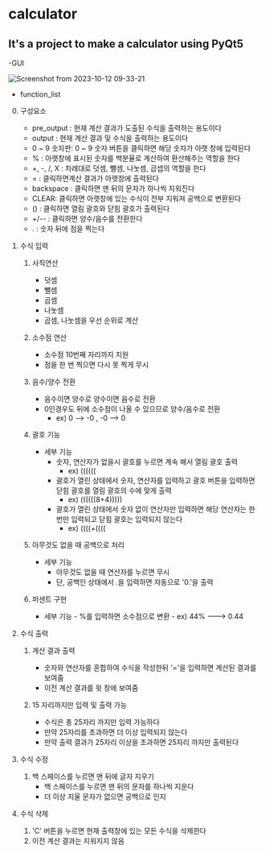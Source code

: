 # calculator

## It's a project to make a calculator using PyQt5

-GUI

![Screenshot from 2023-10-12 09-33-21](https://github.com/beanwork/calculator/assets/146153568/0218b1f2-7a8d-4d5a-b93b-6523011cdedd)



- function_list

0. 구성요소

	- pre_output : 현재 계산 결과가 도출된 수식을 출력하는 용도이다
	- output : 현재 계산 결과 및 수식을 출력하는 용도이다
	- 0 ~ 9 숫자판: 0 ~ 9 숫자 버튼을 클릭하면 해당 숫자가 아랫 창에 입력된다
	- % : 아랫창에 표시된 숫자를 백분율로 계산하여 환산해주는 역할을 한다
	- +, -, /, X : 차례대로 덧셈, 뺄셈, 나눗셈, 곱셉의 역할을 한다
	- = : 클릭하면계산 결과가 아랫창에 출력된다
	- backspace : 클릭하면 맨 뒤의 문자가 하나씩 지워진다
	- CLEAR: 클릭하면 아랫창에 있는 수식이 전부 지워져 공백으로 변환된다
	- () : 클릭하면 열림 괄호와 닫힘 괄호가 출력된다
	- +/-- : 클릭하면 양수/음수를 전환한다
	- . : 숫자 뒤에 점을 찍는다
	
	
1. 수식 입력

	1. 사칙연산
	     - 덧셈
	     - 뺄셈
	     - 곱셈
	     - 나눗셈
	     - 곱셈, 나눗셈을 우선 순위로 계산
	     
	     
	2. 소수점 연산 
	     - 소수점 10번째 자리까지 지원
	     - 점을 한 번 찍으면 다시 못 찍게 무시
	     
	     
	3. 음수/양수 전환 
	     - 음수이면 양수로 양수이면 음수로 전환
	     - 0인경우도 뒤에 소수점이 나올 수 있으므로 양수/음수로 전환
	     	- ex) 0 --> -0 , -0 --> 0
	   
	     
	4. 괄호 기능
	   - 세부 기능
	     - 숫자, 연산자가 없을시 괄호를 누르면 계속 해서 열림 괄호 출력
	     	- ex) ((((((
	     - 괄호가 열린 상태에서 숫자, 연산자를 입력하고 괄호 버튼을 입력하면 닫힘 괄호를 열림 괄호의 수에 맞게 출력
	     	- ex) ((((((8+4)))))
	     - 괄호가 열린 상태에서 숫자 없이 연산자만 입력하면 해당 연산자는 한 번만 입력되고 닫힘 괄호는 입력되지 않는다
	     	- ex) ((((+((((
	     	
	     	
	5. 아무것도 없을 때 공백으로 처리
	   - 세부 기능
	     - 아무것도 없을 때 연산자를 누르면 무시
	     - 단, 공백인 상태에서 .을 입력하면 자동으로 '0.'을 출력 
	     
	     
	6. 퍼센트 구현 
   	   - 세부 기능
             - %를 입력하면 소수점으로 변환
     	     - ex) 44% ---> 0.44

2. 수식 출력

	1. 계산 결과 출력 
	     - 숫자와 연산자를 혼합하여 수식을 작성한뒤 '='을 입력하면 계산된 결과를 보여줌
	     - 이전 계산 결과를 윗 창에 보여줌

	2. 15 자리까지만 입력 및 출력 가능
	     - 수식은 총 25자리 까지만 입력 가능하다
	     - 만약 25자리를 초과하면 더 이상 입력되지 않는다
	     - 만약 출력 결과가 25자리 이상을 초과하면 25자리 까지만 출력된다
	
     
3. 수식 수정

	1. 백 스페이스를 누르면 맨 뒤에 글자 지우기
	     - 백 스페이스를 누르면 맨 뒤의 문자를 하나씩 지운다
	     - 더 이상 지울 문자가 없으면 공백으로 인지


4. 수식 삭제
	
	1. 'C' 버튼을 누르면 현재 출력창에 있는 모든 수식을 삭제한다
	2. 이전 계산 결과는 지워지지 않음
